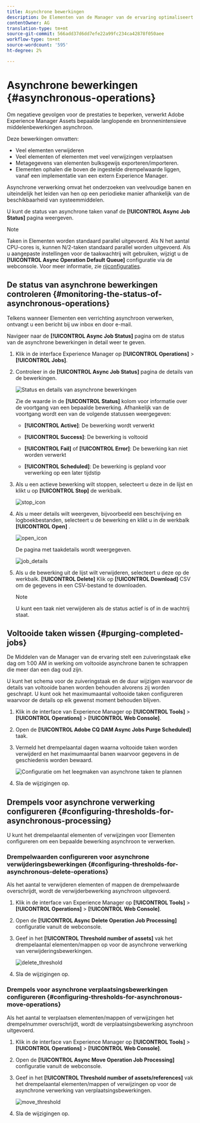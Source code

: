 ```yaml
---
title: Asynchrone bewerkingen
description: De Elementen van de Manager van de ervaring optimaliseert prestaties door sommige middel-intensieve taken asynchroon te voltooien.
contentOwner: AG
translation-type: tm+mt
source-git-commit: 566add37d6dd7efe22a99fc234ca42878f050aee
workflow-type: tm+mt
source-wordcount: '595'
ht-degree: 2%

---
```



# Asynchrone bewerkingen {#asynchronous-operations}

Om negatieve gevolgen voor de prestaties te beperken, verwerkt Adobe Experience Manager Assets bepaalde langlopende en bronnenintensieve middelenbewerkingen asynchroon.

Deze bewerkingen omvatten:

* Veel elementen verwijderen
* Veel elementen of elementen met veel verwijzingen verplaatsen
* Metagegevens van elementen bulksgewijs exporteren/importeren.
* Elementen ophalen die boven de ingestelde drempelwaarde liggen, vanaf een implementatie van een extern Experience Manager.

Asynchrone verwerking omvat het onderzoeken van veelvoudige banen en uiteindelijk het leiden van hen op een periodieke manier afhankelijk van de beschikbaarheid van systeemmiddelen.

U kunt de status van asynchrone taken vanaf de **[!UICONTROL Async Job Status]** pagina weergeven.

>[!NOTE]
>
>Taken in Elementen worden standaard parallel uitgevoerd. Als N het aantal CPU-cores is, kunnen N/2-taken standaard parallel worden uitgevoerd. Als u aangepaste instellingen voor de taakwachtrij wilt gebruiken, wijzigt u de **[!UICONTROL Async Operation Default Queue]** configuratie via de webconsole. Voor meer informatie, zie [rijconfiguraties](https://sling.apache.org/documentation/bundles/apache-sling-eventing-and-job-handling.html#queue-configurations).

## De status van asynchrone bewerkingen controleren {#monitoring-the-status-of-asynchronous-operations}

Telkens wanneer Elementen een verrichting asynchroon verwerken, ontvangt u een bericht bij uw inbox en door e-mail.

Navigeer naar de **[!UICONTROL Async Job Status]** pagina om de status van de asynchrone bewerkingen in detail weer te geven.

1. Klik in de interface Experience Manager op **[!UICONTROL Operations]** > **[!UICONTROL Jobs]**.

1. Controleer in de **[!UICONTROL Async Job Status]** pagina de details van de bewerkingen.

   ![Status en details van asynchrone bewerkingen](assets/AsyncOperation-status.png)

   Zie de waarde in de **[!UICONTROL Status]** kolom voor informatie over de voortgang van een bepaalde bewerking. Afhankelijk van de voortgang wordt een van de volgende statussen weergegeven:

   * **[!UICONTROL Active]**: De bewerking wordt verwerkt

   * **[!UICONTROL Success]**: De bewerking is voltooid

   * **[!UICONTROL Fail]** of **[!UICONTROL Error]**: De bewerking kan niet worden verwerkt

   * **[!UICONTROL Scheduled]**: De bewerking is gepland voor verwerking op een later tijdstip

1. Als u een actieve bewerking wilt stoppen, selecteert u deze in de lijst en klikt u op **[!UICONTROL Stop]** de werkbalk.

   ![stop_icon](assets/stop_icon.png)

1. Als u meer details wilt weergeven, bijvoorbeeld een beschrijving en logboekbestanden, selecteert u de bewerking en klikt u in de werkbalk **[!UICONTROL Open]** .

   ![open_icon](assets/open_icon.png)

   De pagina met taakdetails wordt weergegeven.

   ![job_details](assets/job_details.png)

1. Als u de bewerking uit de lijst wilt verwijderen, selecteert u deze op de werkbalk. **[!UICONTROL Delete]** Klik op **[!UICONTROL Download]** CSV om de gegevens in een CSV-bestand te downloaden.

   >[!NOTE]
   >
   >U kunt een taak niet verwijderen als de status actief is of in de wachtrij staat.

## Voltooide taken wissen {#purging-completed-jobs}

De Middelen van de Manager van de ervaring stelt een zuiveringstaak elke dag om 1:00 AM in werking om voltooide asynchrone banen te schrappen die meer dan een dag oud zijn.

U kunt het schema voor de zuiveringstaak en de duur wijzigen waarvoor de details van voltooide banen worden behouden alvorens zij worden geschrapt. U kunt ook het maximumaantal voltooide taken configureren waarvoor de details op elk gewenst moment behouden blijven.

1. Klik in de interface van Experience Manager op **[!UICONTROL Tools]** > **[!UICONTROL Operations]** > **[!UICONTROL Web Console]**.
1. Open de **[!UICONTROL Adobe CQ DAM Async Jobs Purge Scheduled]** taak.
1. Vermeld het drempelaantal dagen waarna voltooide taken worden verwijderd en het maximumaantal banen waarvoor gegevens in de geschiedenis worden bewaard.

   ![Configuratie om het leegmaken van asynchrone taken te plannen](assets/configmgr_purge_asyncjobs.png)

1. Sla de wijzigingen op.

## Drempels voor asynchrone verwerking configureren {#configuring-thresholds-for-asynchronous-processing}

U kunt het drempelaantal elementen of verwijzingen voor Elementen configureren om een bepaalde bewerking asynchroon te verwerken.

### Drempelwaarden configureren voor asynchrone verwijderingsbewerkingen {#configuring-thresholds-for-asynchronous-delete-operations}

Als het aantal te verwijderen elementen of mappen de drempelwaarde overschrijdt, wordt de verwijderbewerking asynchroon uitgevoerd.

1. Klik in de interface van Experience Manager op **[!UICONTROL Tools]** > **[!UICONTROL Operations]** > **[!UICONTROL Web Console]**.
1. Open de **[!UICONTROL Async Delete Operation Job Processing]** configuratie vanuit de webconsole.
1. Geef in het **[!UICONTROL Threshold number of assets]** vak het drempelaantal elementen/mappen op voor de asynchrone verwerking van verwijderingsbewerkingen.

   ![delete_threshold](assets/delete_threshold.png)

1. Sla de wijzigingen op.

### Drempels voor asynchrone verplaatsingsbewerkingen configureren {#configuring-thresholds-for-asynchronous-move-operations}

Als het aantal te verplaatsen elementen/mappen of verwijzingen het drempelnummer overschrijdt, wordt de verplaatsingsbewerking asynchroon uitgevoerd.

1. Klik in de interface van Experience Manager op **[!UICONTROL Tools]** > **[!UICONTROL Operations]** > **[!UICONTROL Web Console]**.
1. Open de **[!UICONTROL Async Move Operation Job Processing]** configuratie vanuit de webconsole.
1. Geef in het **[!UICONTROL Threshold number of assets/references]** vak het drempelaantal elementen/mappen of verwijzingen op voor de asynchrone verwerking van verplaatsingsbewerkingen.

   ![move_threshold](assets/move_threshold.png)

1. Sla de wijzigingen op.
